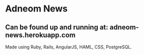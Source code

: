 # Adneom News

## Can be found up and running at: adneom-news.herokuapp.com

Made using Ruby, Rails, AngularJS, HAML, CSS, PostgreSQL.
